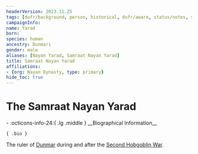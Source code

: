 ```yaml
---
headerVersion: 2023.11.25
tags: [dufr/background, person, historical, dufr/aware, status/notes, status/unknown]
campaignInfo:
name: Yarad
born:
species: human
ancestry: Dunmari
gender: male
aliases: [Nayan Yarad, Samraat Nayan Yarad]
title: Samraat Nayan Yarad
affiliations:
- {org: Nayan Dynasty, type: primary}
hide_toc: true
---
```

# The Samraat Nayan Yarad
<div class="grid cards ext-narrow-margin ext-one-column" markdown>
- :octicons-info-24:{ .lg .middle } __Biographical Information__

    { .bio }

</div>


The ruler of [Dunmar](<../../../gazetteer/greater-dunmar/realms/dunmar/dunmar.md>) during and after the [Second Hobgoblin War](<../../../events/1600s/second-hobgoblin-war.md>).